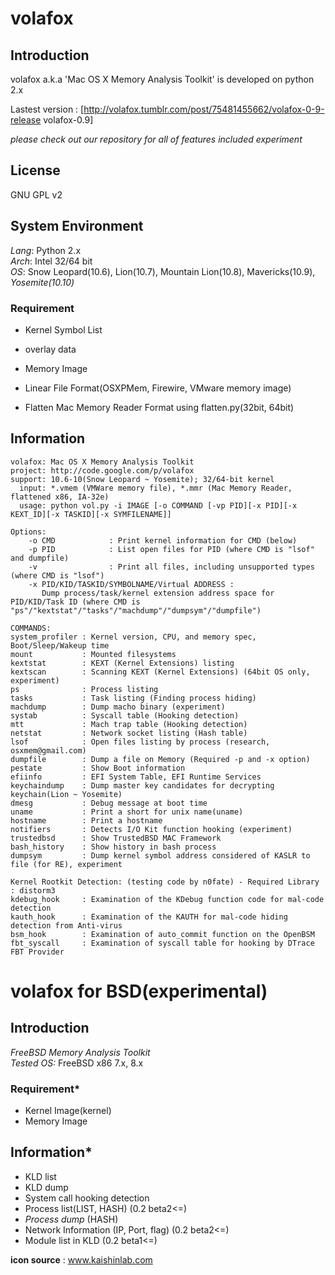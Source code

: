 # volafox
## Introduction
volafox a.k.a 'Mac OS X Memory Analysis Toolkit' is developed on python 2.x

Lastest version : [http://volafox.tumblr.com/post/75481455662/volafox-0-9-release volafox-0.9]

*_please check out our repository for all of features included experiment_*

## License
GNU GPL v2

## System Environment
*Lang*: Python 2.x <br>
*Arch*: Intel 32/64 bit<br>
*OS*: Snow Leopard(10.6), Lion(10.7), Mountain Lion(10.8), Mavericks(10.9), *Yosemite(10.10)*<br>

### Requirement
* Kernel Symbol List
 * overlay data

* Memory Image
 * Linear File Format(OSXPMem, Firewire, VMware memory image)
 * Flatten Mac Memory Reader Format using flatten.py(32bit, 64bit)

## Information
    volafox: Mac OS X Memory Analysis Toolkit
    project: http://code.google.com/p/volafox
    support: 10.6-10(Snow Leopard ~ Yosemite); 32/64-bit kernel
      input: *.vmem (VMWare memory file), *.mmr (Mac Memory Reader, flattened x86, IA-32e)
      usage: python vol.py -i IMAGE [-o COMMAND [-vp PID][-x PID][-x KEXT_ID][-x TASKID][-x SYMFILENAME]]
    
    Options:
        -o CMD            : Print kernel information for CMD (below)
        -p PID            : List open files for PID (where CMD is "lsof" and dumpfile)
        -v                : Print all files, including unsupported types (where CMD is "lsof")
        -x PID/KID/TASKID/SYMBOLNAME/Virtual ADDRESS :
           Dump process/task/kernel extension address space for PID/KID/Task ID (where CMD is "ps"/"kextstat"/"tasks"/"machdump"/"dumpsym"/"dumpfile")
    
    COMMANDS:
    system_profiler : Kernel version, CPU, and memory spec, Boot/Sleep/Wakeup time
    mount           : Mounted filesystems
    kextstat        : KEXT (Kernel Extensions) listing
    kextscan        : Scanning KEXT (Kernel Extensions) (64bit OS only, experiment)
    ps              : Process listing
    tasks           : Task listing (Finding process hiding)
    machdump        : Dump macho binary (experiment)
    systab          : Syscall table (Hooking detection)
    mtt             : Mach trap table (Hooking detection)
    netstat         : Network socket listing (Hash table)
    lsof            : Open files listing by process (research, osxmem@gmail.com)
    dumpfile        : Dump a file on Memory (Required -p and -x option)
    pestate         : Show Boot information
    efiinfo         : EFI System Table, EFI Runtime Services
    keychaindump    : Dump master key candidates for decrypting keychain(Lion ~ Yosemite)
    dmesg           : Debug message at boot time
    uname           : Print a short for unix name(uname)
    hostname        : Print a hostname
    notifiers       : Detects I/O Kit function hooking (experiment)
    trustedbsd      : Show TrustedBSD MAC Framework
    bash_history    : Show history in bash process
    dumpsym         : Dump kernel symbol address considered of KASLR to file (for RE), experiment
    
    Kernel Rootkit Detection: (testing code by n0fate) - Required Library : distorm3
    kdebug_hook     : Examination of the KDebug function code for mal-code detection
    kauth_hook      : Examination of the KAUTH for mal-code hiding detection from Anti-virus
    bsm_hook        : Examination of auto_commit function on the OpenBSM
    fbt_syscall     : Examination of syscall table for hooking by DTrace FBT Provider



# volafox for BSD(experimental)
## Introduction
*FreeBSD Memory Analysis Toolkit*<br>
*Tested OS:* FreeBSD x86 7.x, 8.x<br>

### Requirement*
* Kernel Image(kernel)
* Memory Image

## Information*
* KLD list
* KLD dump
* System call hooking detection
* Process list(LIST, HASH) (0.2 beta2<=)
* *Process dump* (HASH)
* Network Information (IP, Port, flag) (0.2 beta2<=)
* Module list in KLD (0.2 beta1<=)<br>


<b>icon source</b> : www.kaishinlab.com
